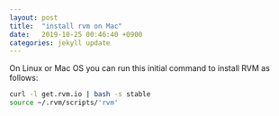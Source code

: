```yaml
---
layout: post
title:  "install rvm on Mac"
date:   2019-10-25 00:46:40 +0900
categories: jekyll update
---
```

On Linux or Mac OS you can run this initial command to install RVM as follows:
```sh
curl -l get.rvm.io | bash -s stable
source ~/.rvm/scripts/'rvm'
```
